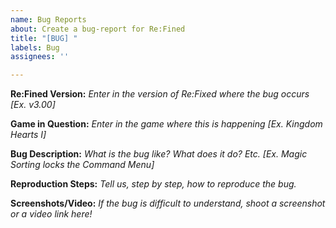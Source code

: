 ```yaml
---
name: Bug Reports
about: Create a bug-report for Re:Fined
title: "[BUG] "
labels: Bug
assignees: ''

---
```


**Re:Fined Version:**
_Enter in the version of Re:Fixed where the bug occurs [Ex. v3.00]_

**Game in Question:**
_Enter in the game where this is happening [Ex. Kingdom Hearts I]_

**Bug Description:**
_What is the bug like? What does it do? Etc. [Ex. Magic Sorting locks the Command Menu]_

**Reproduction Steps:**
_Tell us, step by step, how to reproduce the bug._

**Screenshots/Video:**
_If the bug is difficult to understand, shoot a screenshot or a video link here!_
